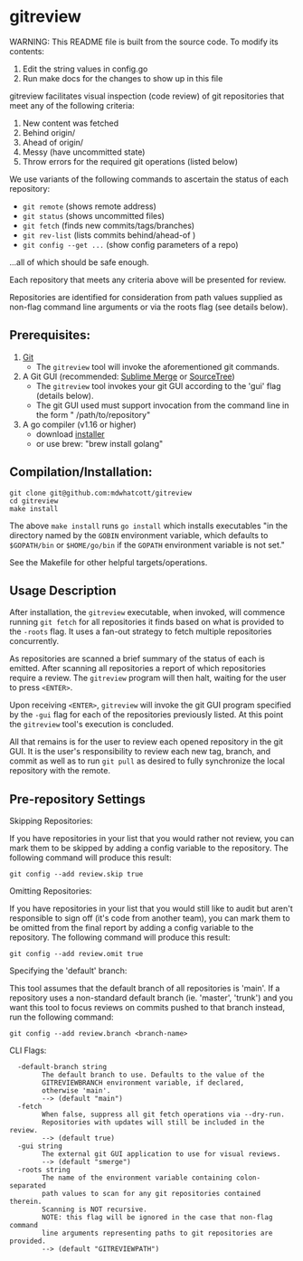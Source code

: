 # gitreview

WARNING: This README file is built from the source code. To modify its contents:

1. Edit the string values in config.go
2. Run make docs for the changes to show up in this file

gitreview facilitates visual inspection (code review) of git
repositories that meet any of the following criteria:

1. New content was fetched
2. Behind origin/<default-branch>
3. Ahead of origin/<default-branch>
4. Messy (have uncommitted state)
5. Throw errors for the required git operations (listed below)

We use variants of the following commands to ascertain the
status of each repository:

- `git remote`           (shows remote address)
- `git status`           (shows uncommitted files)
- `git fetch`            (finds new commits/tags/branches)
- `git rev-list`         (lists commits behind/ahead-of <default-branch>)
- `git config --get ...` (show config parameters of a repo)

...all of which should be safe enough.

Each repository that meets any criteria above will be
presented for review.

Repositories are identified for consideration from path values
supplied as non-flag command line arguments or via the roots
flag (see details below).

## Prerequisites:

1. [Git](https://git-scm.com/)
	- The `gitreview` tool will invoke the aforementioned git commands.
1. A Git GUI (recommended: [Sublime Merge](https://www.sublimemerge.com/) or [SourceTree](https://www.sourcetreeapp.com/))
	- The `gitreview` tool invokes your git GUI according to the 'gui' flag (details below).
	- The git GUI used must support invocation from the command line in the form "<git-gui-command> /path/to/repository"
1. A go compiler (v1.16 or higher)
   - download [installer](https://golang.org/dl/)
   - or use brew: "brew install golang"


## Compilation/Installation:

    git clone git@github.com:mdwhatcott/gitreview
    cd gitreview
    make install

The above `make install` runs `go install` which installs executables
"in the directory named by the `GOBIN` environment variable, which defaults
to `$GOPATH/bin` or `$HOME/go/bin` if the `GOPATH` environment variable is not set."

See the Makefile for other helpful targets/operations.


## Usage Description

After installation, the `gitreview` executable, when invoked, will commence
running `git fetch` for all repositories it finds based on what is provided
to the `-roots` flag. It uses a fan-out strategy to fetch multiple repositories
concurrently.

As repositories are scanned a brief summary of the status of each is emitted.
After scanning all repositories a report of which repositories require a review.
The `gitreview` program will then halt, waiting for the user to press `<ENTER>`.

Upon receiving `<ENTER>`, `gitreview` will invoke the git GUI program specified
by the `-gui` flag for each of the repositories previously listed. At this point
the `gitreview` tool's execution is concluded.

All that remains is for the user to review each opened repository in the git GUI.
It is the user's responsibility to review each new tag, branch, and commit as well
as to run `git pull` as desired to fully synchronize the local repository with the
remote.

## Pre-repository Settings

Skipping Repositories:

If you have repositories in your list that you would rather not review,
you can mark them to be skipped by adding a config variable to the
repository. The following command will produce this result:

    git config --add review.skip true


Omitting Repositories:

If you have repositories in your list that you would still like to audit
but aren't responsible to sign off (it's code from another team), you can
mark them to be omitted from the final report by adding a config variable
to the repository. The following command will produce this result:

    git config --add review.omit true


Specifying the 'default' branch:

This tool assumes that the default branch of all repositories is 'main'.
If a repository uses a non-standard default branch (ie. 'master', 'trunk')
and you want this tool to focus  reviews on commits pushed to that branch
instead, run the following command:

	git config --add review.branch <branch-name>


CLI Flags:


```
  -default-branch string
    	The default branch to use. Defaults to the value of the
    	GITREVIEWBRANCH environment variable, if declared,
    	otherwise 'main'.
    	--> (default "main")
  -fetch
    	When false, suppress all git fetch operations via --dry-run.
    	Repositories with updates will still be included in the review.
    	--> (default true)
  -gui string
    	The external git GUI application to use for visual reviews.
    	--> (default "smerge")
  -roots string
    	The name of the environment variable containing colon-separated
    	path values to scan for any git repositories contained therein.
    	Scanning is NOT recursive.
    	NOTE: this flag will be ignored in the case that non-flag command
    	line arguments representing paths to git repositories are provided.
    	--> (default "GITREVIEWPATH")
```

